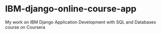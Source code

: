 # IBM-django-online-course-app
My work on IBM Django Application Development with SQL and Databases course on Coursera
